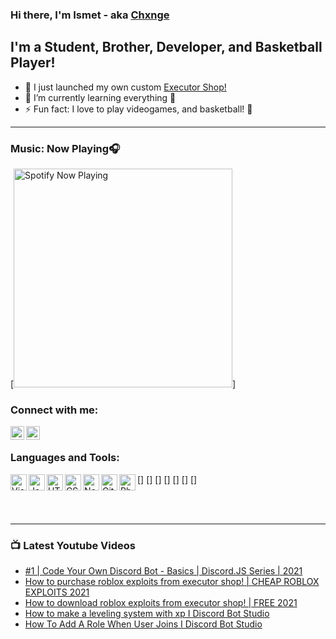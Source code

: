 ### Hi there, I'm Ismet - aka [Chxnge][website]

## I'm a Student, Brother, Developer, and Basketball Player!
- 🔭 I just launched my own custom [Executor Shop!][discord]
- 🌱 I’m currently learning everything 🤣
- ⚡ Fun fact: I love to play videogames, and basketball! 🤣

---

### Music: Now Playing🎧
[<img src="https://novatorem1-chxnge4790.vercel.app/api/spotify-playing" alt="Spotify Now Playing" width="350" />]

### Connect with me:

[<img align="left" alt="https://www.youtube.com/channel/UCPEaJgSmjer00nbHH2HTC8A" width="22px" src="https://cdn.jsdelivr.net/npm/simple-icons@v4/icons/youtube.svg" />][website]
[<img align="left" alt="https://discord.com/invite/NwhTn79nKX" width="22px" src="https://cdn.jsdelivr.net/npm/simple-icons@v4/icons/discord.svg" />][discord]

<br />

### Languages and Tools:

[<img align="left" alt="Visual Studio Code" width="26px" src="https://cdn.jsdelivr.net/npm/simple-icons@v4/icons/visualstudiocode.svg" />]
[<img align="left" alt="Javascript" width="26px" src="https://cdn.jsdelivr.net/npm/simple-icons@v4/icons/javascript.svg" />]
[<img align="left" alt="HTML5" width="26px" src="https://cdn.jsdelivr.net/npm/simple-icons@v4/icons/html5.svg" />]
[<img align="left" alt="CSS" width="26px" src="https://cdn.jsdelivr.net/npm/simple-icons@v4/icons/css3.svg" />]
[<img align="left" alt="NodeJS" width="26px" src="https://cdn.jsdelivr.net/npm/simple-icons@v4/icons/node-dot-js.svg" />]
[<img align="left" alt="GitHub" width="26px" src="https://cdn.jsdelivr.net/npm/simple-icons@v4/icons/github.svg" />]
[<img align="left" alt="Photoshop" width="26px" src="https://cdn.jsdelivr.net/npm/simple-icons@v4/icons/adobephotoshop.svg" />]

<br />
<br />

---

### 📺 Latest Youtube Videos
<!-- YOUTUBE:START -->
- [#1 | Code Your Own Discord Bot - Basics | Discord.JS Series | 2021](https://www.youtube.com/watch?v=-DktAcuxsfs)
- [How to purchase roblox exploits from executor shop! | CHEAP ROBLOX EXPLOITS 2021](https://www.youtube.com/watch?v=tNA_4zhHtU8)
- [How to download roblox exploits from executor shop! | FREE 2021](https://www.youtube.com/watch?v=StrHcJMaoTU)
- [How to make a leveling system with xp  I  Discord Bot Studio](https://www.youtube.com/watch?v=Dx3pldWsKmA)
- [How To Add A Role When User Joins  I  Discord Bot Studio](https://www.youtube.com/watch?v=GFCEAz9Ce4c)
<!-- YOUTUBE:END -->

[website]: https://www.youtube.com/channel/UCPEaJgSmjer00nbHH2HTC8A
[discord]: https://discord.com/invite/NwhTn79nKX